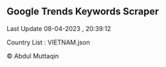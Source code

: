 

## Google Trends Keywords Scraper 
 
Last Update 08-04-2023 , 20:39:12

Country List :
VIETNAM.json



© Abdul Muttaqin 
